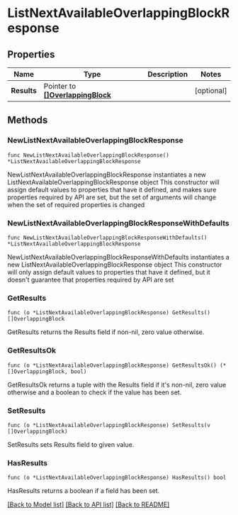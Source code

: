 # ListNextAvailableOverlappingBlockResponse

## Properties

Name | Type | Description | Notes
------------ | ------------- | ------------- | -------------
**Results** | Pointer to [**[]OverlappingBlock**](OverlappingBlock.md) |  | [optional] 

## Methods

### NewListNextAvailableOverlappingBlockResponse

`func NewListNextAvailableOverlappingBlockResponse() *ListNextAvailableOverlappingBlockResponse`

NewListNextAvailableOverlappingBlockResponse instantiates a new ListNextAvailableOverlappingBlockResponse object
This constructor will assign default values to properties that have it defined,
and makes sure properties required by API are set, but the set of arguments
will change when the set of required properties is changed

### NewListNextAvailableOverlappingBlockResponseWithDefaults

`func NewListNextAvailableOverlappingBlockResponseWithDefaults() *ListNextAvailableOverlappingBlockResponse`

NewListNextAvailableOverlappingBlockResponseWithDefaults instantiates a new ListNextAvailableOverlappingBlockResponse object
This constructor will only assign default values to properties that have it defined,
but it doesn't guarantee that properties required by API are set

### GetResults

`func (o *ListNextAvailableOverlappingBlockResponse) GetResults() []OverlappingBlock`

GetResults returns the Results field if non-nil, zero value otherwise.

### GetResultsOk

`func (o *ListNextAvailableOverlappingBlockResponse) GetResultsOk() (*[]OverlappingBlock, bool)`

GetResultsOk returns a tuple with the Results field if it's non-nil, zero value otherwise
and a boolean to check if the value has been set.

### SetResults

`func (o *ListNextAvailableOverlappingBlockResponse) SetResults(v []OverlappingBlock)`

SetResults sets Results field to given value.

### HasResults

`func (o *ListNextAvailableOverlappingBlockResponse) HasResults() bool`

HasResults returns a boolean if a field has been set.


[[Back to Model list]](../README.md#documentation-for-models) [[Back to API list]](../README.md#documentation-for-api-endpoints) [[Back to README]](../README.md)


